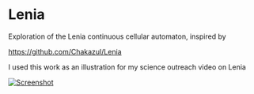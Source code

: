 # Lenia

Exploration of the Lenia continuous cellular automaton, inspired by

https://github.com/Chakazul/Lenia

I used this work as an illustration for my science outreach video on Lenia

[![Screenshot](https://github.com/user-attachments/assets/20de3e3c-de05-411b-84db-c77151b13d5c)](https://www.youtube.com/watch?v=PlzV4aJ7iMI)

